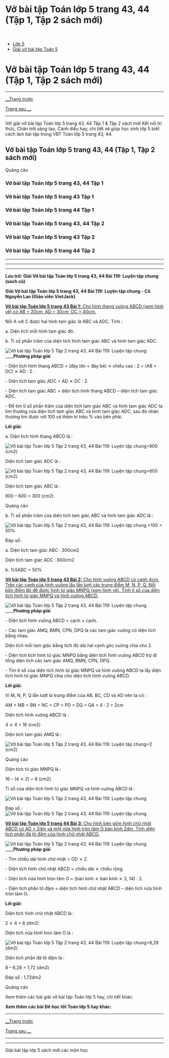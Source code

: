 # Vở bài tập Toán lớp 5 trang 43, 44 (Tập 1, Tập 2 sách mới)

﻿

  * [Lớp 5](https://vietjack.com/series/lop-5.jsp)
  * [Giải vở bài tập Toán 5](https://vietjack.com/giai-vo-bai-tap-toan-5/index.jsp)



# Vở bài tập Toán lớp 5 trang 43, 44 (Tập 1, Tập 2 sách mới)

* * *

[__Trang trước](https://vietjack.com/giai-vo-bai-tap-toan-5/bai-118-gioi-thieu-hinh-tru-gioi-thieu-hinh-cau.jsp)

[Trang sau __](https://vietjack.com/giai-vo-bai-tap-toan-5/bai-120-luyen-tap-chung.jsp)

* * *

Với giải vở bài tập Toán lớp 5 trang 43, 44 Tập 1 & Tập 2 sách mới Kết nối tri thức, Chân trời sáng tạo, Cánh diều hay, chi tiết sẽ giúp học sinh lớp 5 biết cách làm bài tập trong VBT Toán lớp 5 trang 43, 44.

## Vở bài tập Toán lớp 5 trang 43, 44 (Tập 1, Tập 2 sách mới)

Quảng cáo

### Vở bài tập Toán lớp 5 trang 43, 44 Tập 1

### Vở bài tập Toán lớp 5 trang 43 Tập 1

### Vở bài tập Toán lớp 5 trang 44 Tập 1

### Vở bài tập Toán lớp 5 trang 43, 44 Tập 2

### Vở bài tập Toán lớp 5 trang 43 Tập 2

### Vở bài tập Toán lớp 5 trang 44 Tập 2

* * *

* * *

* * *

**Lưu trữ: Giải Vở bài tập Toán lớp 5 trang 43, 44 Bài 119: Luyện tập chung (sách cũ)**

**Giải Vở bài tập Toán lớp 5 trang 43, 44 Bài 119: Luyện tập chung - Cô Nguyễn Lan (Giáo viên VietJack)**

[**Vở bài tập Toán lớp 5 trang 43 Bài 1:** Cho hình thang vuông ABCD (xem hình vẽ) có AB = 20cm, AD = 30cm, DC = 40cm.](https://vietjack.com/giai-vo-bai-tap-toan-5/bai-1-trang-43-vbt-toan-5-tap-2.jsp)

Nối A với C được hai hình tam giác là ABC và ADC. Tính :

a. Diện tích mỗi hình tam giác đó.

b. Tỉ số phần trăm của diện tích hình tam giác ABC và hình tam giác ADC.

![Vở bài tập Toán lớp 5 Tập 2 trang 43, 44 Bài 119: Luyện tập chung](https://vietjack.com/giai-vo-bai-tap-toan-5/images/bai-1-trang-43-vbt-toan-5-tap-2.PNG) ____**Phương pháp giải**

\- Diện tích hình thang ABCD = (đáy lớn + đáy bé) ⨯ chiều cao : 2 = (AB + DC) ⨯ AD : 2 .

\- Diện tích tam giác ADC = AD ⨯ DC : 2.

\- Diện tích tam giác ABC = diện tích hình thang ABCD – diện tích tam giác ADC.

\- Để tìm tỉ số phần trăm của diện tích tam giác ABC và hình tam giác ADC ta tìm thương của diện tích tam giác ABC và hình tam giác ADC, sau đó nhân thương tìm được với 100 và thêm kí hiệu % vào bên phải.

**Lời giải:**

a. Diện tích hình thang ABCD là :

![Vở bài tập Toán lớp 5 Tập 2 trang 43, 44 Bài 119: Luyện tập chung](https://vietjack.com/giai-vo-bai-tap-toan-5/images/bai-1-trang-43-vbt-toan-5-tap-2-1.PNG)=900 (cm2)

Diện tích tam giác ADC là :

![Vở bài tập Toán lớp 5 Tập 2 trang 43, 44 Bài 119: Luyện tập chung](https://vietjack.com/giai-vo-bai-tap-toan-5/images/bai-1-trang-43-vbt-toan-5-tap-2-2.PNG)=600 (cm2)

Diện tích tam giác ABC là :

900 – 600 = 300 (cm2)

Quảng cáo

b. Tỉ số phần trăm của diện tích tam giác ABC và hình tam giác ADC là :

![Vở bài tập Toán lớp 5 Tập 2 trang 43, 44 Bài 119: Luyện tập chung](https://vietjack.com/giai-vo-bai-tap-toan-5/images/bai-1-trang-43-vbt-toan-5-tap-2-3.PNG) ×100 = 50%

Đáp số: 

a. Diện tích tam giác ABC : 300cm2

Diện tích tam giác ADC : 600cm2

b. %SABC = 50% 

[**Vở bài tập Toán lớp 5 trang 43 Bài 2:** Cho hình vuông ABCD có cạnh 4cm. Trên các cạnh của hình vuông lấy lần lượt các trung điểm M, N, P, Q. Nối bốn điểm đó để được hình tứ giác MNPQ (xem hình vẽ). Tính tỉ số của diện tích hình tứ giác MNPQ và hình vuông ABCD.](https://vietjack.com/giai-vo-bai-tap-toan-5/bai-2-trang-43-vbt-toan-5-tap-2.jsp)

![Vở bài tập Toán lớp 5 Tập 2 trang 43, 44 Bài 119: Luyện tập chung](https://vietjack.com/giai-vo-bai-tap-toan-5/images/bai-2-trang-43-vbt-toan-5-tap-2.PNG) ____**Phương pháp giải**

\- Diện tích hình vuông ABCD = cạnh × cạnh.

\- Các tam giác AMQ, BMN, CPN, DPQ là các tam giác vuông có diện tích bằng nhau.

Diện tích mỗi tam giác bằng tích độ dài hai cạnh góc vuông chia cho 2.

\- Diện tích tích hình tứ giác MNPQ bằng diện tích hình vuông ABCD trừ đi tổng diện tích các tam giác AMQ, BMN, CPN, DPQ.

\- Tìm tỉ số của diện tích hình tứ giác MNPQ và hình vuông ABCD ta lấy diện tích hình tứ giác MNPQ chia cho diện tích hình vuông ABCD.

**Lời giải:**

Vì M, N, P, Q lần lượt là trung điểm của AB, BC, CD và AD nên ta có :

AM = MB = BN = NC = CP = PD = DQ = QA = 4 : 2 = 2cm

Diện tích hình vuông ABCD là :

4 ⨯ 4 = 16 (cm2)

Diện tích tam giác AMQ là :

![Vở bài tập Toán lớp 5 Tập 2 trang 43, 44 Bài 119: Luyện tập chung](https://vietjack.com/giai-vo-bai-tap-toan-5/images/bai-2-trang-43-vbt-toan-5-tap-2-1.PNG)=2 (cm2)

Quảng cáo

Diện tích tứ giác MNPQ là :

16 – (4 ⨯ 2) = 8 (cm2)

Tỉ số của diện tích hình tứ giác MNPQ và hình vuông ABCD là :

![Vở bài tập Toán lớp 5 Tập 2 trang 43, 44 Bài 119: Luyện tập chung](https://vietjack.com/giai-vo-bai-tap-toan-5/images/bai-2-trang-43-vbt-toan-5-tap-2-2.PNG)

Đáp số : ![Vở bài tập Toán lớp 5 Tập 2 trang 43, 44 Bài 119: Luyện tập chung](https://vietjack.com/giai-vo-bai-tap-toan-5/images/bai-2-trang-43-vbt-toan-5-tap-2-3.PNG)

[**Vở bài tập Toán lớp 5 trang 44 Bài 3:** Cho hình bên gồm hình chữ nhật ABCD có AD = 2dm và một nửa hình tròn tâm O bán kính 2dm. Tính diện tích phần đã tô đậm của hình chữ nhật ABCD.](https://vietjack.com/giai-vo-bai-tap-toan-5/bai-3-trang-44-vbt-toan-5-tap-2.jsp)

![Vở bài tập Toán lớp 5 Tập 2 trang 43, 44 Bài 119: Luyện tập chung](https://vietjack.com/giai-vo-bai-tap-toan-5/images/bai-3-trang-44-vbt-toan-5-tap-2.PNG) ____**Phương pháp giải**

\- Tìm chiều dài hình chữ nhật = OD ⨯ 2.

\- Diện tích hình chữ nhật ABCD = chiều dài ⨯ chiều rộng.

\- Diện tích nửa hình tròn tâm O = (bán kính ⨯ bán kính ⨯ 3, 14) : 2.

\- Diện tích phần tô đậm = diện tích hình chữ nhật ABCD – diện tích nửa hình tròn tâm O.

**Lời giải:**

Diện tích hình chữ nhật ABCD là :

2 ⨯ 4 = 8 (dm2)

Diện tích nửa hình tròn tâm O là :

![Vở bài tập Toán lớp 5 Tập 2 trang 43, 44 Bài 119: Luyện tập chung](https://vietjack.com/giai-vo-bai-tap-toan-5/images/bai-3-trang-44-vbt-toan-5-tap-2-1.PNG)=6,28 (dm2)

Diện tích phần đã tô đậm là :

8 – 6,28 = 1,72 (dm2)

Đáp số : 1,72dm2

Quảng cáo

Xem thêm các bài giải vở bài tập Toán lớp 5 hay, chi tiết khác:

**Xem thêm các bài Để học tốt Toán lớp 5 hay khác:**

* * *

[__Trang trước](https://vietjack.com/giai-vo-bai-tap-toan-5/bai-118-gioi-thieu-hinh-tru-gioi-thieu-hinh-cau.jsp)

[Trang sau __](https://vietjack.com/giai-vo-bai-tap-toan-5/bai-120-luyen-tap-chung.jsp)

* * *

* * *

Giải bài tập lớp 5 sách mới các môn học
